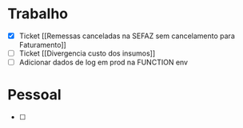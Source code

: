 
# Trabalho

- [x] Ticket [[Remessas canceladas na SEFAZ sem cancelamento para Faturamento]]
- [ ] Ticket [[Divergencia custo dos insumos]]
- [ ] Adicionar dados de log em prod na FUNCTION env

# Pessoal

- [ ] 
